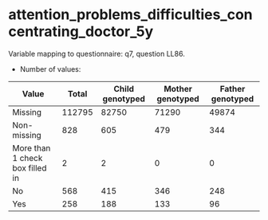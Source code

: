 # attention_problems_difficulties_concentrating_doctor_5y
Variable mapping to questionnaire: q7, question LL86.
- Number of values:

| Value | Total | Child genotyped | Mother genotyped | Father genotyped |
| ----- | ----- | --------------- | ---------------- | ---------------- |
| Missing | 112795 | 82750 | 71290 | 49874 |
| Non-missing | 828 | 605 | 479 | 344 |
| More than 1 check box filled in | 2 | 2 | 0 |0 |
| No | 568 | 415 | 346 |248 |
| Yes | 258 | 188 | 133 |96 |



